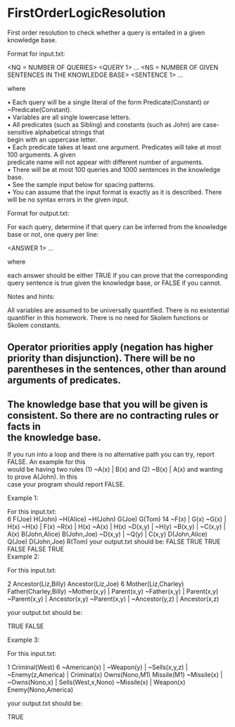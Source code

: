 # FirstOrderLogicResolution
First order resolution to check whether a query is entailed in a given knowledge base.

Format	for	input.txt:	
	
<NQ = NUMBER OF QUERIES>
<QUERY 1>
...
<QUERY NQ>
<NS = NUMBER OF GIVEN SENTENCES IN THE KNOWLEDGE BASE>
<SENTENCE 1>
...
<SENTENCE NS>
	
where	
	
• Each	query	will	be	a	single	literal	of	the	form	Predicate(Constant)	or	~Predicate(Constant).	
• Variables	are	all	single	lowercase	letters.	
• All	predicates	(such	as	Sibling)	and	constants	(such	as	John)	are	case-sensitive	alphabetical	strings	that	
begin	with	an	uppercase	letter.		
• Each	predicate	takes	at	least	one	argument.	Predicates	will	take	at	most	100	arguments.	A	given	
predicate	name	will	not	appear	with	different	number	of	arguments.	
• There	will	be	at	most	100	queries	and	1000	sentences	in	the	knowledge	base.		
• See	the	sample	input	below	for	spacing	patterns.		
• You	can	assume	that	the	input	format	is	exactly	as	it	is	described.	There	will	be	no	syntax	errors	in	the	
given	input.	

Format	for	output.txt:	
	
For	each	query,	determine	if	that	query	can	be	inferred	from	the	knowledge	base	or	not,	one	query	per	line:	
	
<ANSWER 1>
...
<ANSWER NQ>
	
where	
	
each	answer	should	be	either	TRUE	if	you	can	prove	that	the	corresponding	query	sentence	is	true	given	the	
knowledge	base,	or	FALSE	if	you	cannot.	
	
Notes	and	hints:	

All variables	are	assumed	to	be	universally	quantified.	There	is	no	existential	quantifier	in	this	homework.	There	is	no	need	for	Skolem	functions	or	Skolem	constants.	

Operator	priorities	apply	(negation	has	higher	priority	than	disjunction).	There	will	be	no	parentheses	
in	the	sentences,	other	than	around	arguments	of	predicates.	
-
The	knowledge	base	that	you	will	be	given	is	consistent.	So	there	are	no	contracting	rules	or	facts	in	
the	knowledge	base.		
-
If	you	run	into	a	loop	and	there	is	no	alternative	path	you	can	try,	report	FALSE.	An	example	for	this	
would	be	having	two	rules	(1)	~A(x)	|	B(x)	and	(2)	~B(x)	|	A(x)		and	wanting	to	prove	A(John).	In	this	
case	your	program	should	report	FALSE.		
	
	
Example	1:	
	
For	this	input.txt:	
6
F(Joe)
H(John)
~H(Alice)
~H(John)
G(Joe)
G(Tom)
14
~F(x) | G(x)
~G(x) | H(x)
~H(x) | F(x)
~R(x) | H(x)
~A(x) | H(x)
~D(x,y) | ~H(y)
~B(x,y) | ~C(x,y) | A(x)
B(John,Alice)
B(John,Joe)
~D(x,y) | ~Q(y) | C(x,y)
D(John,Alice)
Q(Joe)
D(John,Joe)
R(Tom)
your	output.txt	should	be:	
FALSE
TRUE
TRUE
FALSE
FALSE
TRUE  
Example	2:	
	
For	this	input.txt:	
	
2
Ancestor(Liz,Billy)
Ancestor(Liz,Joe)
6
Mother(Liz,Charley)
Father(Charley,Billy)
~Mother(x,y) | Parent(x,y)
~Father(x,y) | Parent(x,y)
~Parent(x,y) | Ancestor(x,y)
~Parent(x,y) | ~Ancestor(y,z) | Ancestor(x,z)
	
your	output.txt	should	be:	
	
TRUE
FALSE
	
Example	3:	
	
For	this	input.txt:	
	
1
Criminal(West)
6
~American(x) | ~Weapon(y) | ~Sells(x,y,z) | ~Enemy(z,America) | Criminal(x)
Owns(Nono,M1)
Missile(M1)
~Missile(x) | ~Owns(Nono,x) | Sells(West,x,Nono)
~Missile(x) | Weapon(x)
Enemy(Nono,America)
	
your	output.txt	should	be:	
	
TRUE

